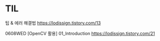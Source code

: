 # TIL

팁 & 에러 해결법
https://lodissign.tistory.com/13

0608WED
[OpenCV 활용] 01_Introduction
https://lodissign.tistory.com/21

